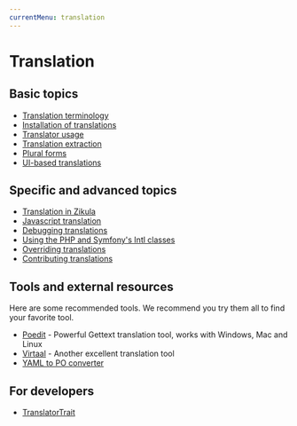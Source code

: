```yaml
---
currentMenu: translation
---
```

# Translation

## Basic topics

- [Translation terminology](Terminology.md)
- [Installation of translations](Installation.md)
- [Translator usage](Usage.md)
- [Translation extraction](Extraction.md)
- [Plural forms](PluralForms.md)
- [UI-based translations](UserInterface.md)

## Specific and advanced topics

- [Translation in Zikula](Translation.md)
- [Javascript translation](Javascript.md)
- [Debugging translations](Debugging.md)
- [Using the PHP and Symfony's Intl classes](Intl.md)
- [Overriding translations](Overriding.md)
- [Contributing translations](Contributing.md)

## Tools and external resources

Here are some recommended tools. We recommend you try them all to find your favorite tool.

- [Poedit](https://poedit.net/) - Powerful Gettext translation tool, works with Windows, Mac and Linux
- [Virtaal](https://virtaal.translatehouse.org/) - Another excellent translation tool
- [YAML to PO converter](https://yml2po.com/)

## For developers

- [TranslatorTrait](Dev/TranslatorTrait.md)
